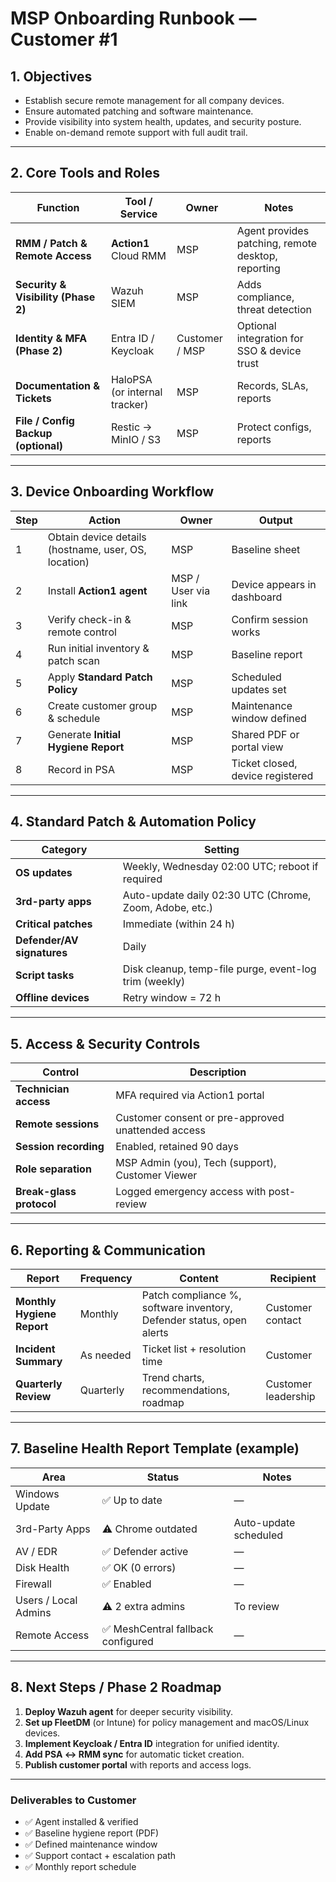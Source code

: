 # MSP Onboarding Runbook — Customer #1

## 1. Objectives
- Establish secure remote management for all company devices.  
- Ensure automated patching and software maintenance.  
- Provide visibility into system health, updates, and security posture.  
- Enable on-demand remote support with full audit trail.

---

## 2. Core Tools and Roles

| Function | Tool / Service | Owner | Notes |
|-----------|----------------|--------|-------|
| **RMM / Patch & Remote Access** | **Action1** Cloud RMM | MSP | Agent provides patching, remote desktop, reporting |
| **Security & Visibility (Phase 2)** | Wazuh SIEM | MSP | Adds compliance, threat detection |
| **Identity & MFA (Phase 2)** | Entra ID / Keycloak | Customer / MSP | Optional integration for SSO & device trust |
| **Documentation & Tickets** | HaloPSA (or internal tracker) | MSP | Records, SLAs, reports |
| **File / Config Backup (optional)** | Restic → MinIO / S3 | MSP | Protect configs, reports |

---

## 3. Device Onboarding Workflow

| Step | Action | Owner | Output |
|------|---------|--------|--------|
| 1 | Obtain device details (hostname, user, OS, location) | MSP | Baseline sheet |
| 2 | Install **Action1 agent** | MSP / User via link | Device appears in dashboard |
| 3 | Verify check-in & remote control | MSP | Confirm session works |
| 4 | Run initial inventory & patch scan | MSP | Baseline report |
| 5 | Apply **Standard Patch Policy** | MSP | Scheduled updates set |
| 6 | Create customer group & schedule | MSP | Maintenance window defined |
| 7 | Generate **Initial Hygiene Report** | MSP | Shared PDF or portal view |
| 8 | Record in PSA | MSP | Ticket closed, device registered |

---

## 4. Standard Patch & Automation Policy

| Category | Setting |
|-----------|----------|
| **OS updates** | Weekly, Wednesday 02:00 UTC; reboot if required |
| **3rd-party apps** | Auto-update daily 02:30 UTC (Chrome, Zoom, Adobe, etc.) |
| **Critical patches** | Immediate (within 24 h) |
| **Defender/AV signatures** | Daily |
| **Script tasks** | Disk cleanup, temp-file purge, event-log trim (weekly) |
| **Offline devices** | Retry window = 72 h |

---

## 5. Access & Security Controls

| Control | Description |
|----------|--------------|
| **Technician access** | MFA required via Action1 portal |
| **Remote sessions** | Customer consent or pre-approved unattended access |
| **Session recording** | Enabled, retained 90 days |
| **Role separation** | MSP Admin (you), Tech (support), Customer Viewer |
| **Break-glass protocol** | Logged emergency access with post-review |

---

## 6. Reporting & Communication

| Report | Frequency | Content | Recipient |
|---------|------------|----------|------------|
| **Monthly Hygiene Report** | Monthly | Patch compliance %, software inventory, Defender status, open alerts | Customer contact |
| **Incident Summary** | As needed | Ticket list + resolution time | Customer |
| **Quarterly Review** | Quarterly | Trend charts, recommendations, roadmap | Customer leadership |

---

## 7. Baseline Health Report Template (example)

| Area | Status | Notes |
|------|---------|-------|
| Windows Update | ✅ Up to date | — |
| 3rd-Party Apps | ⚠️ Chrome outdated | Auto-update scheduled |
| AV / EDR | ✅ Defender active | — |
| Disk Health | ✅ OK (0 errors) | — |
| Firewall | ✅ Enabled | — |
| Users / Local Admins | ⚠️ 2 extra admins | To review |
| Remote Access | ✅ MeshCentral fallback configured | — |

---

## 8. Next Steps / Phase 2 Roadmap
1. **Deploy Wazuh agent** for deeper security visibility.  
2. **Set up FleetDM** (or Intune) for policy management and macOS/Linux devices.  
3. **Implement Keycloak / Entra ID** integration for unified identity.  
4. **Add PSA ↔ RMM sync** for automatic ticket creation.  
5. **Publish customer portal** with reports and access logs.

---

### Deliverables to Customer
- ✅ Agent installed & verified  
- ✅ Baseline hygiene report (PDF)  
- ✅ Defined maintenance window  
- ✅ Support contact + escalation path  
- ✅ Monthly report schedule

